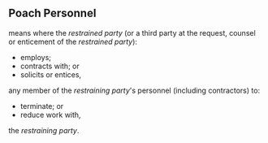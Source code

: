 ## Poach Personnel

means where the  _restrained party_  (or a third party at the request, counsel or enticement of the _restrained party_):

- ​employs;
- contracts with; or
- solicits or entices,

any member of the _restraining party_'s personnel (including contractors) to:

- terminate; or
- reduce work with,

the _restraining party_.